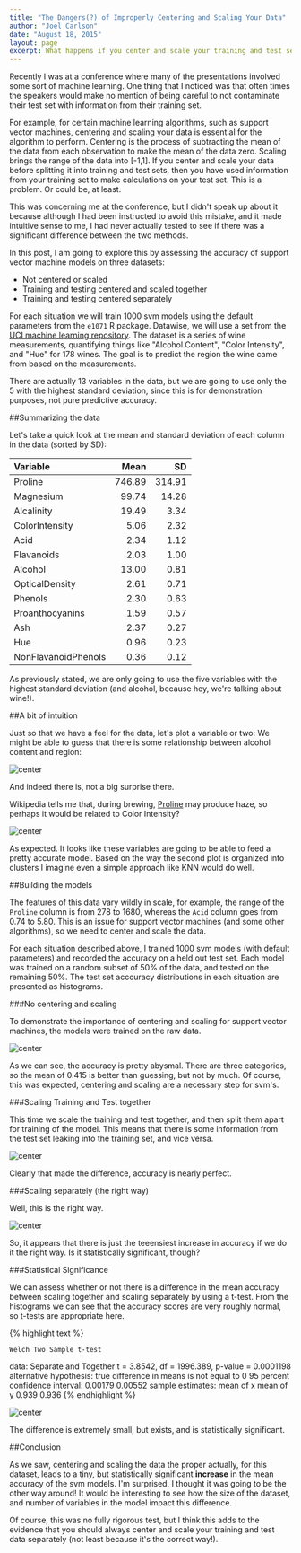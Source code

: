 ```yaml
---
title: "The Dangers(?) of Improperly Centering and Scaling Your Data"
author: "Joel Carlson"
date: "August 18, 2015"
layout: page
excerpt: What happens if you center and scale your training and test set data together? Read on to find out!
---
```


Recently I was at a conference where many of the presentations involved some sort of machine learning. One thing that I noticed was that often times the speakers would make no mention of being careful to not contaminate their test set with information from their training set.
 	
For example, for certain machine learning algorithms, such as support vector machines, centering and scaling your data is essential for the algorithm to perform. Centering is the process of subtracting the mean of the data from each observation to make the mean of the data zero. Scaling brings the range of the data into [-1,1]. If you center and scale your data before splitting it into training and test sets, then you have used information from your training set to make calculations on your test set. This is a problem. Or could be, at least.

This was concerning me at the conference, but I didn't speak up about it because although I had been instructed to avoid this mistake, and it made intuitive sense to me, I had never actually tested to see if there was a significant difference between the two methods. 

In this post, I am going to explore this by assessing the accuracy of support vector machine models on three datasets: 

  - Not centered or scaled
  - Training and testing centered and scaled together
  - Training and testing centered separately
  
For each situation we will train 1000 svm models using the default parameters from the `e1071` R package. Datawise, we will use a set from the [UCI machine learning repository](http://archive.ics.uci.edu/ml/datasets/Wine). The dataset is a series of wine measurements, quantifying things like "Alcohol Content", "Color Intensity", and "Hue" for 178 wines. The goal is to predict the region the wine came from based on the measurements. 

There are actually 13 variables in the data, but we are going to use only the 5 with the highest standard deviation, since this is for demonstration purposes, not pure predictive accuracy.

##Summarizing the data


 
Let's take a quick look at the mean and standard deviation of each column in the data (sorted by SD):


|Variable            |   Mean|     SD|
|:-------------------|------:|------:|
|Proline             | 746.89| 314.91|
|Magnesium           |  99.74|  14.28|
|Alcalinity          |  19.49|   3.34|
|ColorIntensity      |   5.06|   2.32|
|Acid                |   2.34|   1.12|
|Flavanoids          |   2.03|   1.00|
|Alcohol             |  13.00|   0.81|
|OpticalDensity      |   2.61|   0.71|
|Phenols             |   2.30|   0.63|
|Proanthocyanins     |   1.59|   0.57|
|Ash                 |   2.37|   0.27|
|Hue                 |   0.96|   0.23|
|NonFlavanoidPhenols |   0.36|   0.12|

As previously stated, we are only going to use the five variables with the highest standard deviation (and alcohol, because hey, we're talking about wine!).



##A bit of intuition

Just so that we have a feel for the data, let's plot a variable or two:
We might be able to guess that there is some relationship between alcohol content and region:

![center](/figs/CentreScale/unnamed-chunk-4-1.png) 

And indeed there is, not a big surprise there.

Wikipedia tells me that, during brewing, [Proline](https://en.wikipedia.org/wiki/Proline) may produce haze, so perhaps it would be related to Color Intensity?

![center](/figs/CentreScale/unnamed-chunk-5-1.png) 

As expected. It looks like these variables are going to be able to feed a pretty accurate model. Based on the way the second plot is organized into clusters I imagine even a simple approach like KNN would do well.

##Building the models

The features of this data vary wildly in scale, for example, the range of the `Proline` column is from 278 to 1680, whereas the `Acid` column goes from 0.74 to 5.80. This is an issue for support vector machines (and some other algorithms), so we need to center and scale the data.

For each situation described above, I trained 1000 svm models (with default parameters) and recorded the accuracy on a held out test set. Each model was trained on a random subset of 50% of the data, and tested on the remaining 50%. The test set acccuracy distributions in each situation are presented as histograms.

###No centering and scaling

To demonstrate the importance of centering and scaling for support vector machines, the models were trained on the raw data.

![center](/figs/CentreScale/unnamed-chunk-6-1.png) 

As we can see, the accuracy is pretty abysmal. There are three categories, so the mean of 0.415 is better than guessing, but not by much. Of course, this was expected, centering and scaling are a necessary step for svm's.

###Scaling Training and Test together

This time we scale the training and test together, and then split them apart for training of the model. This means that there is some information from the test set leaking into the training set, and vice versa.

![center](/figs/CentreScale/unnamed-chunk-7-1.png) 

Clearly that made the difference, accuracy is nearly perfect. 

###Scaling separately (the right way)

Well, this is the right way.

![center](/figs/CentreScale/unnamed-chunk-8-1.png) 

So, it appears that there is just the teeensiest increase in accuracy if we do it the right way. Is it statistically significant, though?

###Statistical Significance

We can assess whether or not there is a difference in the mean accuracy between scaling together and scaling separately by using a t-test. From the histograms we can see that the accuracy scores are very roughly normal, so t-tests are appropriate here.


{% highlight text %}
 
 	Welch Two Sample t-test
 
 data: Separate and Together
 t = 3.8542, df = 1996.389, p-value = 0.0001198
 alternative hypothesis: true difference in means is not equal to 0
 95 percent confidence interval:
      0.00179 0.00552
 sample estimates:
 mean of x mean of y 
      0.939 0.936
{% endhighlight %}

![center](/figs/CentreScale/unnamed-chunk-10-1.png) 

The difference is extremely small, but exists, and is statistically significant.  

##Conclusion

As we saw, centering and scaling the data the proper actually, for this dataset, leads to a tiny, but statistically significant **increase** in the mean accuracy of the svm models. I'm surprised, I thought it was going to be the other way around! It would be interesting to see how the size of the dataset, and number of variables in the model impact this difference.

Of course, this was no fully rigorous test, but I think this adds to the evidence that you should always center and scale your training and test data separately (not least because it's the correct way!).

